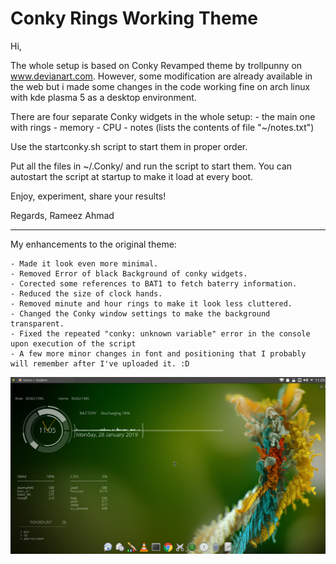 # Conky Rings Working Theme

Hi,

The whole setup is based on Conky Revamped theme by trollpunny on www.devianart.com. However, some modification are already available in the web but i made some changes in the code working fine on arch linux with kde plasma 5 as a desktop environment.

There are four separate Conky widgets in the whole setup:
	- the main one with rings
	- memory
	- CPU
	- notes (lists the contents of file "~/notes.txt")
	
Use the startconky.sh script to start them in proper order.

Put all the files in ~/.Conky/ and run the script to start them. You can autostart the script at startup to make it
load at every boot.

Enjoy, experiment, share your results!

Regards,
Rameez Ahmad

--------------------------------------------------------------------------------------------------------------

My enhancements to the original theme:
	
	- Made it look even more minimal.
	- Removed Error of black Background of conky widgets.
	- Corected some references to BAT1 to fetch baterry information.
	- Reduced the size of clock hands.
	- Removed minute and hour rings to make it look less cluttered.
	- Changed the Conky window settings to make the background transparent.
	- Fixed the repeated "conky: unknown variable" error in the console upon execution of the script
	- A few more minor changes in font and positioning that I probably will remember after I've uploaded it. :D


![Screen Shot 1](Screenshot.png)
